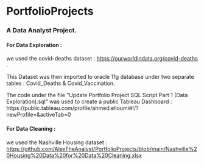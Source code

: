 # PortfolioProjects
  
<h3>A Data Analyst Project. </h3>

<b><h4> For Data Exploration : </h4> </b> we used the covid-deaths dataset : https://ourworldindata.org/covid-deaths .

  <p>This Dataset was then imported to oracle 11g database under two separate tables : Covid_Deaths & Covid_Vaccination. </p>
  
  <p>The code under the file "Update Portfolio Project SQL Script Part 1 (Data Exploration).sql" was used to create a public Tableau Dashboard : https://public.tableau.com/profile/ahmed.elloumi#!/?    newProfile=&activeTab=0 </p>


<b><h4> For Data Cleaning : </h4>  </b> we used the Nashville Housing dataset : https://github.com/AlexTheAnalyst/PortfolioProjects/blob/main/Nashville%20Housing%20Data%20for%20Data%20Cleaning.xlsx
